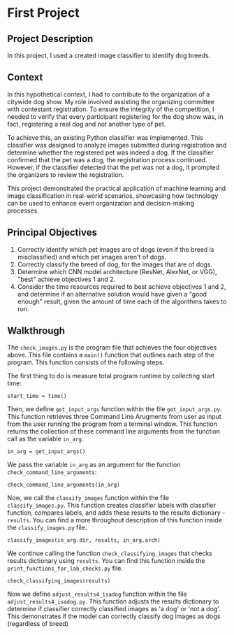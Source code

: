 # First Project 
## Project Description
In this project, I used a created image classifier to identify dog breeds. 

## Context
In this hypothetical context, I had to contribute to the organization of a citywide dog show. My role involved assisting the organizing committee with contestant registration. To ensure the integrity of the competition, I needed to verify that every participant registering for the dog show was, in fact, registering a real dog and not another type of pet.

To achieve this, an existing Python classifier was implemented. This classifier was designed to analyze images submitted during registration and determine whether the registered pet was indeed a dog. If the classifier confirmed that the pet was a dog, the registration process continued. However, if the classifier detected that the pet was not a dog, it prompted the organizers to review the registration.

This project demonstrated the practical application of machine learning and image classification in real-world scenarios, showcasing how technology can be used to enhance event organization and decision-making processes.

## Principal Objectives
1) Correctly identify which pet images are of dogs (even if the breed is misclassified) and which pet images aren't of dogs.
2) Correctly classify the breed of dog, for the images that are of dogs.
3) Determine which CNN model architecture (ResNet, AlexNet, or VGG), "best" achieve objectives 1 and 2.
4) Consider the time resources required to best achieve objectives 1 and 2, and determine if an alternative solution would have given a "good enough" result, given the amount of time each of the algorithms takes to run.


## Walkthrough
The `check_images.py` is the program file that achieves the four objectives above. This file contains a `main()` function that outlines each step of the program. This function consists of the following steps.

The first thing to do is measure total program runtime by collecting start time:
```
start_time = time()
```

Then, we define `get_input_args` function within the file `get_input_args.py`. This function retrieves three Command Line Arugments from user as input from the user running the program from a terminal window. This function returns the collection of these command line arguments from the function call as the variable `in_arg`.
```
in_arg = get_input_args()
```
We pass the variable `in_arg` as an argument for the function `check_command_line_arguments`:
```
check_command_line_arguments(in_arg)
```

Now, we call the `classify_images` function within the file `classify_images.py`. This function creates classifier labels with classifier function, compares labels, and adds these results to the results dictionary - `results`. You can find a more throughout description of this function inside the `classify_images.py` file. 
```
classify_images(in_arg.dir, results, in_arg.arch)
```

We continue calling the function `check_classifying_images` that checks results dictionary using `results`. You can find this function inside the `print_functions_for_lab_checks.py` file. 
```
check_classifying_images(results)
```

Now we define `adjust_results4_isadog` function within the file `adjust_results4_isadog.py`. This function adjusts the results dictionary to determine if classifier correctly classified images as 'a dog' or 'not a dog'. This demonstrates if the model can correctly classify dog images as dogs (regardless of breed)







